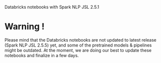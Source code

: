 
Databricks notebooks with Spark NLP JSL 2.5.1

# Warning !

Please mind that the Databricks notebooks are not updated to latest release (Spark NLP JSL 2.5.5) yet, and some of the pretrained models & pipelines might be outdated. At the moment, we are doing our best to update these notebooks and finalize in a few days.
